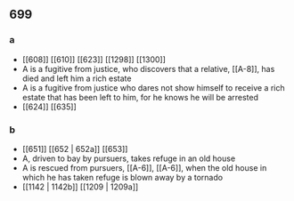 ## 699
### a
- [[608]] [[610]] [[623]] [[1298]] [[1300]] 
- A is a fugitive from justice, who discovers that a relative, [[A-8]], has died and left him a rich estate
- A is a fugitive from justice who dares not show himself to receive a rich estate that has been left to him, for he knows he will be arrested
- [[624]] [[635]] 

### b
- [[651]] [[652 | 652a]] [[653]] 
- A, driven to bay by pursuers, takes refuge in an old house
- A is rescued from pursuers, [[A-6]], [[A-6]], when the old house in which he has taken refuge is blown away by a tornado
- [[1142 | 1142b]] [[1209 | 1209a]] 

